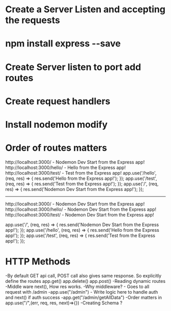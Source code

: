 # Create a Server Listen and accepting the requests
# npm install express --save
# Create Server listen to port add routes
# Create request handlers
# Install nodemon modify 
# Order of routes matters
http://localhost:3000/ - Nodemon Dev Start from the Express app!
http://localhost:3000/hello/ - Hello from the Express app!
http://localhost:3000/test/ - Test from the Express app!
app.use('/hello', (req, res) => {
    res.send('Hello from the Express app!');
});
app.use('/test', (req, res) => {
    res.send('Test from the Express app!');
});
app.use('/', (req, res) => {
    res.send('Nodemon Dev Start from the Express app!');
});

------------------------------------------------------------------
http://localhost:3000/ - Nodemon Dev Start from the Express app!
http://localhost:3000/hello/ - Nodemon Dev Start from the Express app!
http://localhost:3000/test/ - Nodemon Dev Start from the Express app!

app.use('/', (req, res) => {
    res.send('Nodemon Dev Start from the Express app!');
});
app.use('/hello', (req, res) => {
    res.send('Hello from the Express app!');
});
app.use('/test', (req, res) => {
    res.send('Test from the Express app!');
});

# HTTP Methods
-By default GET api call, POST call also gives same response. So explicitly define the routes
    app.get()
    app.delete()
    app.post()
-Reading dynamic routes
-Middle ware next(), How res works.
-Why middleware? - Goes to all request with /admin
-app.use("/admin") - Write logic here to handle auth and next() if auth success
-app.get("/admin/getAllData")
-Order matters in app.use("/",(err, req, res, next)=>{})
-Creating Schema ?